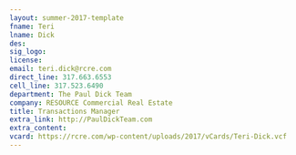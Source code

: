 ```yaml
---
layout: summer-2017-template 
fname: Teri
lname: Dick
des: 
sig_logo: 
license: 
email: teri.dick@rcre.com
direct_line: 317.663.6553
cell_line: 317.523.6490
department: The Paul Dick Team
company: RESOURCE Commercial Real Estate
title: Transactions Manager
extra_link: http://PaulDickTeam.com
extra_content: 
vcard: https://rcre.com/wp-content/uploads/2017/vCards/Teri-Dick.vcf
---
```

